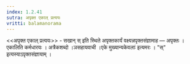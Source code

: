 ```yaml
---
index: 1.2.41
sutra: अपृक्त एकाल् प्रत्ययः
vritti: balamanorama
---
```


<<अपृक्त एकाल् प्रत्ययः>> - सखान् स् इति स्थिते अपृक्तकार्यं वक्ष्यन्नपृक्तसंज्ञामाह — अपृक्तः । एकालिति कर्मधारयः । अत्रैकशब्दो ।ञसहायवाची ।एके मुख्यान्यकेवलाः॑ इत्यमरः । "स्" इत्यस्याऽपृक्तसंज्ञायाम् ।
